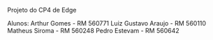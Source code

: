 Projeto do CP4 de Edge

Alunos: 
Arthur Gomes - RM 560771
Luiz Gustavo Araujo - RM 560110
Matheus Siroma - RM 560248
Pedro Estevam - RM 560642
